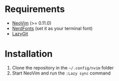 # Requirements

- [NeoVim](https://github.com/neovim/neovim/blob/master/INSTALL.md) (>= 0.11.0)
- [NerdFonts](https://www.nerdfonts.com/font-downloads) (set it as your terminal font)
- [LazyGit](https://github.com/jesseduffield/lazygit?tab=readme-ov-file#installation)

# Installation

1. Clone the repository in the ```~/.config/nvim``` folder
2. Start NeoVim and run the ```:Lazy sync``` command 
